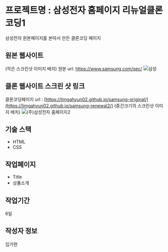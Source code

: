 # 프로젝트명 : 삼성전자 홈페이지 리뉴얼클론코딩1
 삼성전자 원본페이지를 본따서 만든 클론코딩 페이지
 
## 원본 웹사이트
(작은 스크린샷 이미지 배치)
원본 url: https://www.samsung.com/sec/
![삼성](https://github.com/limgahyun02/samsung-original/assets/142555137/fbea16ac-50d9-491e-bbb9-b0bbc0362bf4)

## 클론 웹사이트 스크린 샷 링크
클론코딩페이지 url : [https://limgahyun02.github.io/samsung-original/](https://limgahyun02.github.io/samsung-renewal2/)
(중간크기의 스크린샷 이미지 배치)
![(주)삼성전자 홈페이지2](https://github.com/limgahyun02/samsung-renewal2/assets/142555137/850589ac-dd30-4f17-aae7-e7839fb72887)


## 기술 스택
- HTML
- CSS

## 작업페이지
- Title
- 상품소개

## 작업기간
6일

## 작성자 정보
임가현
